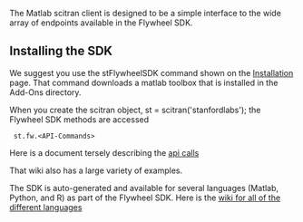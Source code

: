 The Matlab scitran client is designed to be a simple interface to the wide array of endpoints available in the Flywheel SDK.  

## Installing the SDK

We suggest you use the stFlywheelSDK command shown on the [Installation](Installation) page. That command downloads a matlab toolbox that is installed in the Add-Ons directory.

When you create the scitran object, st = scitran('stanfordlabs'); the Flywheel SDK methods are accessed 

     st.fw.<API-Commands>

Here is a document tersely describing the [api calls](https://flywheel-io.github.io/core/branches/master/matlab/flywheel.api.html)

That wiki also has a large variety of examples.
       
The SDK is auto-generated and available for several languages (Matlab, Python, and R) as part of the Flywheel SDK.  Here is the [wiki for all of the different languages](https://flywheel-io.github.io/core/)

